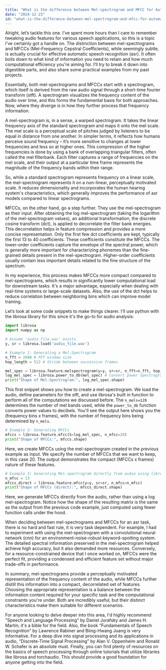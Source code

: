 ```yaml
---
title: "What is the difference between Mel-spectrogram and MFCC for Automatic Speech Recognition?"
date: "2024-12-23"
id: "what-is-the-difference-between-mel-spectrogram-and-mfcc-for-automatic-speech-recognition"
---
```


Alright, let’s tackle this one. I’ve spent more hours than I care to remember tweaking audio features for various speech applications, so this is a topic I've certainly got a handle on. The distinction between mel-spectrograms and MFCCs (Mel-Frequency Cepstral Coefficients), while seemingly subtle, is actually crucial for effective automatic speech recognition (asr). It often boils down to what kind of information you need to retain and how much computational efficiency you're aiming for. I’ll try to break it down into digestible parts, and also share some practical examples from my past projects.

Essentially, both mel-spectrograms and MFCCs start with a spectrogram, which itself is derived from the raw audio signal through a short-time fourier transform (stft). A spectrogram visualizes the frequency content of the audio over time, and this forms the fundamental basis for both approaches. Now, where they diverge is in how they further process that frequency information.

A mel-spectrogram is, in a sense, a warped spectrogram. It takes the linear frequency axis of the standard spectrogram and maps it onto the mel scale. The mel scale is a perceptual scale of pitches judged by listeners to be equal in distance from one another. In simpler terms, it reflects how humans perceive sound frequency – it’s more sensitive to changes at lower frequencies and less so at higher ones. This compression of the higher frequencies is done by using a bank of overlapping triangular filters, often called the mel filterbank. Each filter captures a range of frequencies on the mel scale, and their output at a particular time frame represents the magnitude of the frequency bands within their range.

So, while a standard spectrogram represents frequency on a linear scale, the mel-spectrogram represents it on a non-linear, perceptually motivated scale. It reduces dimensionality and incorporates the human hearing system's characteristics, which generally improves the performance of asr models compared to linear spectrograms.

MFCCs, on the other hand, go a step further. They use the mel-spectrogram as their input. After obtaining the log mel-spectrogram (taking the logarithm of the mel-spectrogram values), an additional transformation, the discrete cosine transform (dct), is applied to decorrelate the filter bank energies. This decorrelation helps in feature compression and provides a more concise representation. Only the first few dct coefficients are kept, typically the first 13 to 40 coefficients. These coefficients constitute the MFCCs. The lower-order coefficients capture the envelope of the spectral power, which is generally more important for characterizing phonemes than the fine-grained details present in the mel-spectrogram. Higher-order coefficients usually contain less important details related to the fine structure of the spectrum.

In my experience, this process makes MFCCs more compact compared to mel-spectrograms, which results in significantly lower computational load for downstream tasks. It's a major advantage, especially when dealing with real-time systems or large-scale datasets. Also, the use of the dct helps to reduce correlation between neighboring bins which can improve model training.

Let’s look at some code snippets to make things clearer. I'll use python with the librosa library for this since it's the go-to for audio analysis:

```python
import librosa
import numpy as np

# Assume 'audio_file.wav' exists
y, sr = librosa.load('audio_file.wav')

# Example 1: Generating a Mel-Spectrogram
n_fft = 2048 # FFT window size
hop_length = 512 # Stride between successive frames

mel_spec = librosa.feature.melspectrogram(y=y, sr=sr, n_fft=n_fft, hop_length=hop_length, n_mels=128)
log_mel_spec = librosa.power_to_db(mel_spec) # Convert power spectrogram to decibels
print("Shape of Mel-Spectrogram:", log_mel_spec.shape)
```
This first snippet shows you how to create a mel-spectrogram. We load the audio, define parameters for the stft, and use librosa's built in function to perform all of the computations we discussed before. The `n_mels=128` determines the number of mel bands used, while the `power_to_db` function converts power values to decibels. You'll see the output here shows you the (frequency bins x frames), with the number of frequency bins being determined by `n_mels`.

```python
# Example 2: Generating MFCCs
mfccs = librosa.feature.mfcc(S=log_mel_spec, n_mfcc=20)
print("Shape of MFCCs:", mfccs.shape)
```
Here, we create MFCCs using the mel-spectrogram created in the previous example as input. We specify the number of MFCCs that we want to keep, in this case 20. The output demonstrates the compact (MFCCs x frames) nature of these features.

```python
# Example 3: Generating Mel-spectrogram directly from audio using librosa
n_mfcc = 13
mfccs_direct = librosa.feature.mfcc(y=y, sr=sr, n_mfcc=n_mfcc)
print("Shape of MFCCs (direct):", mfccs_direct.shape)
```

Here, we generate MFCCs directly from the audio, rather than using a log mel-spectrogram. Notice how the shape of the resulting matrix is the same as the output from the previous code example, just computed using fewer function calls under the hood.

When deciding between mel-spectrograms and MFCCs for an asr task, there is no hard and fast rule, it is very task dependent. For example, I had to experiment with using the mel-spectrogram with a convolutional neural network (cnn) for an environment-noise-robust keyword-spotting system. The detailed spectral information preserved in the mel-spectrogram helped achieve high accuracy, but it also demanded more resources. Conversely, for a resource-constrained device that I once worked on, MFCCs were the perfect fit, providing a condensed and efficient feature set without major trade-offs in performance.

In summary, mel-spectrograms provide a perceptually motivated representation of the frequency content of the audio, while MFCCs further distill this information into a compact, decorrelated set of features. Choosing the appropriate representation is a balance between the information content required for your specific task and the computational constraints you're under. Both are incredibly useful, but their distinct characteristics make them suitable for different scenarios.

For anyone looking to delve deeper into this area, I'd highly recommend "Speech and Language Processing" by Daniel Jurafsky and James H. Martin; it's a bible for the field. Also, the book “Fundamentals of Speech Recognition” by Lawrence Rabiner and Biing-Hwang Juang is very informative. For a deep dive into signal processing and its applications in audio, “Discrete-Time Signal Processing” by Alan V. Oppenheim and Ronald W. Schafer is an absolute must. Finally, you can find plenty of resources on the basics of speech processing through online tutorials that utilize libraries like librosa and torchaudio. This should provide a good foundation for anyone getting into the field.
